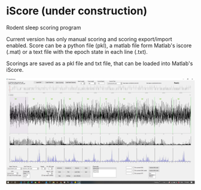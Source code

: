 # iScore (under construction)
Rodent sleep scoring program

Current version has only manual scoring and scoring export/import enabled.
Score can be a python file (pkl), a matlab file form Matlab's iscore (.mat) or a text file with the epoch state in each line (.txt).

Scorings are saved as a pkl file and txt file, that can be loaded into Matlab's iScore.

![GUI](screenshotjpg.jpg)
